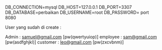 DB_CONNECTION=mysql
DB_HOST=127.0.0.1
DB_PORT=3307
DB_DATABASE=perbaikan
DB_USERNAME=root
DB_PASSWORD=
port 8080

User yang sudah di create :

Admin : samuel@gmail.com [pw(qwertyuiop)]
employee : sam@gmail.com [pw(asdfghjkl)]
customer : leo@gmail.com [pw(zxcvbnm)]
